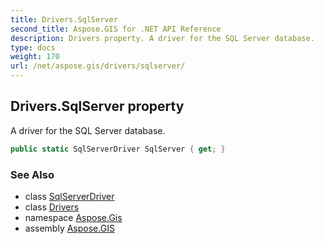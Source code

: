 ```yaml
---
title: Drivers.SqlServer
second_title: Aspose.GIS for .NET API Reference
description: Drivers property. A driver for the SQL Server database.
type: docs
weight: 170
url: /net/aspose.gis/drivers/sqlserver/
---
```

## Drivers.SqlServer property

A driver for the SQL Server database.

```csharp
public static SqlServerDriver SqlServer { get; }
```

### See Also

* class [SqlServerDriver](../../../aspose.gis.formats.sqlserver/sqlserverdriver/)
* class [Drivers](../)
* namespace [Aspose.Gis](../../drivers/)
* assembly [Aspose.GIS](../../../)


